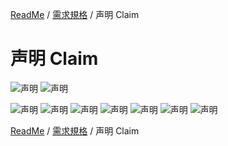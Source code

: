 [ReadMe](../README.md) / [需求規格](../requirements.md) / 声明 Claim

# 声明 Claim

![声明](../assets/screen-id-claims-empty.png)
![声明](../assets/screen-id-claims.png)

![声明](../assets/screen-certificate-1.png)
![声明](../assets/screen-certificate-2.png)
![声明](../assets/screen-certificate-3.png)
![声明](../assets/screen-certificate-confirmation.png)
![声明](../assets/screen-certificate-item.png)
![声明](../assets/screen-certificate-item-image-review.png)
![声明](../assets/screen-verifi-certificate-item.png)

[ReadMe](../README.md) / [需求規格](../requirements.md) / 声明 Claim
